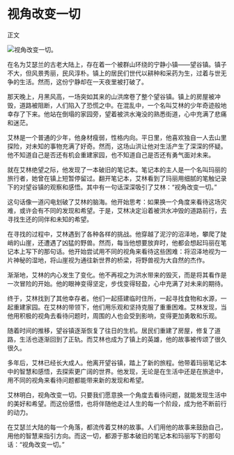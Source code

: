 # 视角改变一切

正文

![视角改变一切。](/images/258ec4eb3ce44c2099e542d3ad58db72.jpg)


在名为艾瑟兰的古老大陆上，存在着一个被群山环绕的宁静小镇——望谷镇。镇子不大，但风景秀丽，民风淳朴。镇上的居民们世代以耕种和采药为生，过着与世无争的生活。然而，这份宁静却在一天夜里被打破了。

那天晚上，月黑风高，一场突如其来的山洪席卷了整个望谷镇。镇上的房屋被冲毁，道路被阻断，人们陷入了恐慌之中。在混乱中，一个名叫艾林的少年奇迹般地幸存了下来。他站在倒塌的家园旁，望着被洪水淹没的熟悉街道，心中充满了悲痛和迷茫。

艾林是一个普通的少年，他身材瘦弱，性格内向。平日里，他喜欢独自一人去山里探险，对未知的事物充满了好奇。然而，这场山洪让他对生活产生了深深的怀疑。他不知道自己是否还有机会重建家园，也不知道自己是否还有勇气面对未来。

就在艾林绝望之际，他发现了一本破旧的笔记本。笔记本的主人是一个名叫玛丽的旅行者，她曾在镇上短暂停留过。翻开笔记本，艾林看到了玛丽用细腻的笔触记录下的对望谷镇的观察和感悟。其中有一句话深深吸引了艾林：“视角改变一切。”

这句话像一道闪电划破了艾林的脑海。他开始思考：如果换一个角度来看待这场灾难，或许会有不同的发现和希望。于是，艾林决定沿着被洪水冲毁的道路前行，去寻找生还的同伴和未知的希望。

在寻找的过程中，艾林遇到了各种各样的挑战。他穿越了泥泞的沼泽地，攀爬了陡峭的山崖，还遭遇了凶猛的野兽。然而，每当他想要放弃时，他都会想起玛丽在笔记本上写下的那句话。他开始尝试用不同的视角来看待这些困难：将沼泽地视为一片神秘的湿地，将山崖视为通往新世界的桥梁，将野兽视为大自然的杰作。

渐渐地，艾林的内心发生了变化。他不再视之为洪水带来的毁灭，而是将其看作是一次冒险的开始。他的眼神变得坚定，步伐变得轻盈，心中充满了对未来的期待。

终于，艾林找到了其他幸存者。他们一起搭建临时住所，一起寻找食物和水源，一起重建家园。在艾林的带领下，他们用乐观和坚持克服了重重困难。艾林发现，当他用积极的视角去看待问题时，周围的人也会受到影响，变得更加勇敢和乐观。

随着时间的推移，望谷镇逐渐恢复了往日的生机。居民们重建了房屋，修复了道路，生活也逐渐回到了正轨。而艾林也成为了镇上的英雄，他的故事被传颂了很久很久。

多年后，艾林已经长大成人。他离开望谷镇，踏上了新的旅程。他带着玛丽笔记本中的智慧和感悟，去探索更广阔的世界。他发现，无论是在生活中还是在旅途中，用不同的视角来看待问题都能带来新的发现和希望。

艾林明白，视角改变一切。只要我们愿意换一个角度去看待问题，就能发现生活中的美好和希望。而这份感悟，也将伴随他走过人生的每一个阶段，成为他不断前行的动力。

在艾瑟兰大陆的每一个角落，都流传着艾林的故事。人们用他的故事来鼓励自己，用他的智慧来指引方向。而这一切，都源于那本破旧的笔记本和玛丽写下的那句话：“视角改变一切。”